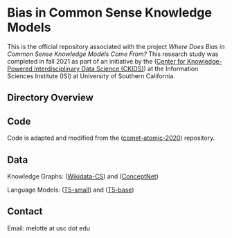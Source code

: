 # Bias in Common Sense Knowledge Models
This is the official repository associated with the project *Where Does Bias in Common Sense Knowledge Models Come From?* This research study was completed in fall 2021 as part of an initiative by the ([Center for Knowledge-Powered Interdisciplinary Data Science (CKIDS)](https://sites.usc.edu/ckids/)) at the Information Sciences Institute (ISI) at University of Southern California.


## Directory Overview

## Code

Code is adapted and modified from the ([comet-atomic-2020](https://github.com/allenai/comet-atomic-2020)) repository.

## Data

Knowledge Graphs: ([Wikidata-CS](https://zenodo.org/record/3983030/files/wikidata-cs-20200504.tsv?download=1)) and ([ConceptNet](https://drive.google.com/file/d/1bhkeTjDeheLXQdRpaJk6F5uTUFTpgQW0/view))

Language Models: ([T5-small](https://huggingface.co/t5-small)) and ([T5-base](https://huggingface.co/t5-base))

## Contact
Email: melotte at usc dot edu